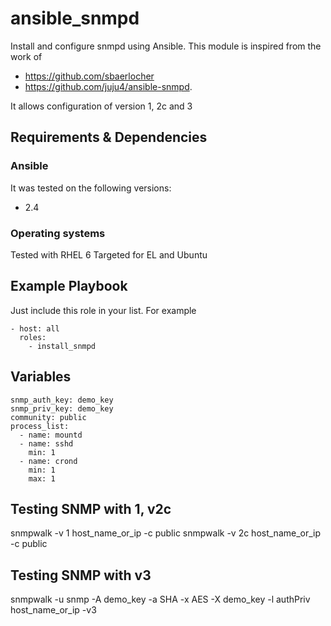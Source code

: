 # ansible_snmpd
Install and configure snmpd using Ansible. This module is inspired from the work of 
  * https://github.com/sbaerlocher 
  * https://github.com/juju4/ansible-snmpd. 

It allows configuration of version 1, 2c and 3

## Requirements & Dependencies

### Ansible
It was tested on the following versions:
 * 2.4


### Operating systems

Tested with RHEL 6
Targeted for EL and Ubuntu

## Example Playbook

Just include this role in your list.
For example

```
- host: all
  roles:
    - install_snmpd
```

## Variables

```
snmp_auth_key: demo_key
snmp_priv_key: demo_key
community: public
process_list:
  - name: mountd    
  - name: sshd
    min: 1
  - name: crond
    min: 1
    max: 1

```

## Testing SNMP with 1, v2c

snmpwalk -v 1 host_name_or_ip -c public
snmpwalk -v 2c host_name_or_ip -c public

## Testing SNMP with v3
snmpwalk -u snmp -A demo_key -a SHA -x AES -X demo_key -l authPriv host_name_or_ip -v3


